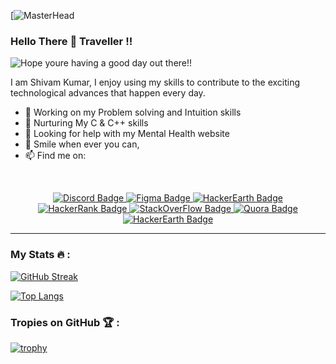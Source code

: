 [![MasterHead](https://media1.giphy.com/headers/GitHub/w8ZJLtJbmuph.gif)
### Hello  There 👋 Traveller !!

<picture>
   <img align="center" alt="Hope youre having a good day out there!!" src="https://data.whicdn.com/images/97132081/original.gif">
</picture>

I am Shivam Kumar, I enjoy using my skills to contribute to the exciting technological advances that happen every day.

- 🔭 Working on my Problem solving and Intuition skills 
- 🌱 Nurturing My C & C++ skills
- 🤔 Looking for help with my Mental Health website
- 💬 Smile when ever you can,
- 📫 Find me on: 
<p>&nbsp;</p>
<div align="center">
  <a href="https://discord.gg/xaWhY7YA">
    <img src="https://img.shields.io/badge/Discord-%235865F2.svg?style=for-the-badge&logo=discord&logoColor=white" alt="Discord Badge"/>
  </a>
  <a href="https://www.figma.com/@PlumEvo">
    <img src="https://img.shields.io/badge/figma-%23F24E1E.svg?style=for-the-badge&logo=figma&logoColor=white" alt="Figma Badge"/>
  </a>
  <a href="https://www.hackerearth.com/@nishantniao1f">
    <img src="https://img.shields.io/badge/HackerEarth-%232C3454.svg?&style=for-the-badge&logo=HackerEarth&logoColor=Blue" alt="HackerEarth Badge"/>
  </a>
  <a href="https://www.hackerrank.com/PlumEvo">
    <img src="https://img.shields.io/badge/-Hackerrank-2EC866?style=for-the-badge&logo=HackerRank&logoColor=white" alt="HackerRank Badge"/>
  </a>
  <a href="https://stackoverflow.com/users/20679564/plumevo">
    <img src="https://img.shields.io/badge/-Stackoverflow-FE7A16?style=for-the-badge&logo=stack-overflow&logoColor=white" alt="StackOverFlow Badge"/>
  </a>
  <a href="https://www.quora.com/profile/Nishant-Nirwan-7">
    <img src="https://img.shields.io/badge/Quora-%23B92B27.svg?style=for-the-badge&logo=Quora&logoColor=white" alt="Quora Badge"/>
  </a>
  <a href="https://auth.geeksforgeeks.org/user/plumevo/">
    <img src="https://img.shields.io/badge/GeeksforGeeks-gray?style=for-the-badge&logo=geeksforgeeks&logoColor=35914c" alt="HackerEarth Badge"/>
  </a>
</div>

<hr>

### My Stats 🔥 :

[![GitHub Streak](http://github-readme-streak-stats.herokuapp.com?user=plumevo&theme=dark&border_radius=10&date_format=M%20j%5B%2C%20Y%5D&mode=weekly&fire=DD4C15)](https://git.io/streak-stats)

[![Top Langs](https://github-readme-stats.vercel.app/api/top-langs/?username=plumevo&layout=compact&theme=vision-friendly-dark)](https://github.com/plumevo/github-readme-stats)

### Tropies on GitHub 🏆 :

[![trophy](https://github-profile-trophy.vercel.app/?username=plumevo&theme=onedark)](https://github.com/ryo-ma/github-profile-trophy)

<!--
*PlumEvo/PlumEvo* is a ✨ special ✨ repository because its `README.md` (this file) appears on your GitHub profile.
Here are some ideas to get you started:
- 🔭 I’m currently working on ...
- 🌱 I’m currently learning ...
- 👯 I’m looking to collaborate on ...
- 🤔 I’m looking for help with ...
- 💬 Ask me about ...
- 📫 How to reach me: ...
- 😄 Pronouns: ...
- ⚡ Fun fact: ...
-->
